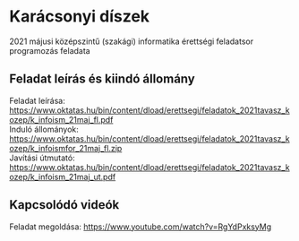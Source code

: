 # Karácsonyi díszek
2021 májusi középszintű (szakági) informatika érettségi feladatsor programozás feladata

## Feladat leírás és kiindó állomány
Feladat leírása: https://www.oktatas.hu/bin/content/dload/erettsegi/feladatok_2021tavasz_kozep/k_infoism_21maj_fl.pdf  
Induló állományok: https://www.oktatas.hu/bin/content/dload/erettsegi/feladatok_2021tavasz_kozep/k_infoismfor_21maj_fl.zip                   
Javítási útmutató: https://www.oktatas.hu/bin/content/dload/erettsegi/feladatok_2021tavasz_kozep/k_infoism_21maj_ut.pdf  

## Kapcsolódó videók
Feladat megoldása: https://www.youtube.com/watch?v=RgYdPxksyMg
